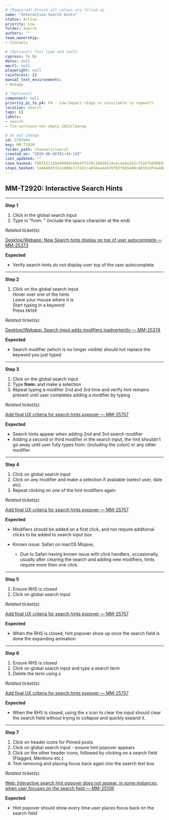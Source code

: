 ```yaml
---
# (Required) Ensure all values are filled up
name: "Interactive Search Hints"
status: Active
priority: Low
folder: Search
authors: ""
team_ownership: 
- Channels

# (Optional) Test type and tools
cypress: To Do
detox: null
mmctl: null
playwright: null
rainforest: []
manual_test_environments: 
- Webapp

# (Optional)
component: null
priority_p1_to_p4: P4 - Low-Impact (Edge or unsuitable to repeat?)
location: Search
tags: []
labels: 
- search
- fix-versions-not-empty-2022cleanup

# Do not change
id: 5707044
key: MM-T2920
folder_path: channels/search
created_on: "2020-06-06T01:49:19Z"
last_updated: ""
case_hashed: f98f5211d9a999981b0e9f5379c3883811dcec4a8a2b3c75287b09069a6f7accd1161edfc75fddafc465c3be53994a8e
steps_hashed: 5a4648dfd1ced88e71f431ca694aeee67bf83f665a08c48161df4a488527b15a01482a147e0e916ed01ebad33aca3f34
---
```


## MM-T2920: Interactive Search Hints

---

**Step 1**

1. Click in the global search input
2. Type in "from: " (include the space character at the end)

_Related ticket(s):_

[Desktop/Webapp: New Search hints display on top of user autocomplete — MM-25373](https://mattermost.atlassian.net/browse/MM-25373)

**Expected**

- Verify search hints do not display over top of the user autocomplete

---

**Step 2**

1. Click on the global search input
   \
   Hover over one of the hints\
   Leave your mouse where it is\
   Start typing in a keyword\
   Press `ENTER`

_Related ticket(s):_

[Desktop/Webapp: Search input adds modifiers inadvertently — MM-25374](https://mattermost.atlassian.net/browse/MM-25374)

**Expected**

- Search modifier (which is no longer visible) should not replace the keyword you just typed

---

**Step 3**

1. Click on the global search input
2. Type **from:** and make a selection
3. Repeat typing a modifier 2nd and 3rd time and verify hint remains present until user completes adding a modifier by typing

_Related ticket(s):_

[Add final UX criteria for search hints popover — MM-25757](https://mattermost.atlassian.net/browse/MM-25757)

**Expected**

- Search hints appear when adding 2nd and 3rd search modifier
- Adding a second or third modifier in the search input, the hint shouldn't go away until user fully types from: (including the colon) or any other modifier.

---

**Step 4**

1. Click on global search input
2. Click on any modifier and make a selection if available (select user, date etc)
3. Repeat clicking on one of the hint modifiers again

_Related ticket(s):_

[Add final UX criteria for search hints popover — MM-25757](https://mattermost.atlassian.net/browse/MM-25757)

**Expected**

- Modifiers should be added on a first click, and not require additional clicks to be added to search input box

- Known issue: Safari on macOS Mojave,

  - Due to Safari having known issue with click handlers, occasionally, usually after clearing the search and adding new modifiers, hints require more then one click.

---

**Step 5**

1. Ensure RHS is closed
2. Click on global search input

_Related ticket(s):_

[Add final UX criteria for search hints popover — MM-25757](https://mattermost.atlassian.net/browse/MM-25757)

**Expected**

- When the RHS is closed, hint popover show up once the search field is done the expanding animation

---

**Step 6**

1. Ensure RHS is closed
2. Click on global search input and type a search term
3. Delete the term using x

_Related ticket(s):_

[Add final UX criteria for search hints popover — MM-25757](https://mattermost.atlassian.net/browse/MM-25757)

**Expected**

- When the RHS is closed, using the x icon to clear the input should clear the search field without trying to collapse and quickly expand it.

---

**Step 7**

1. Click on header icons for Pinned posts
2. Click on global search input - ensure hint popover appears
3. Click on the other header icons, followed by clicking on a search field (Flagged, Mentions etc.)
4. Test removing and placing focus back again into the search text box

_Related ticket(s):_

[Web: Interactive search hint popover does not appear, in some instances, when user focuses on the search field — MM-25106](https://mattermost.atlassian.net/browse/MM-25106)

**Expected**

- Hint popover should show every time user places focus back on the search field
